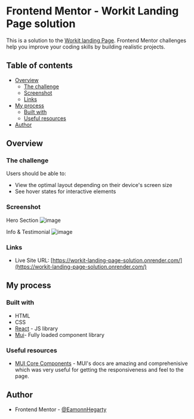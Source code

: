 # Frontend Mentor - Workit Landing Page solution

This is a solution to the [Workit landing Page](https://www.frontendmentor.io/challenges/workit-landing-page-2fYnyle5lu/hub). Frontend Mentor challenges help you improve your coding skills by building realistic projects. 

## Table of contents

- [Overview](#overview)
  - [The challenge](#the-challenge)
  - [Screenshot](#screenshot)
  - [Links](#links)
- [My process](#my-process)
  - [Built with](#built-with)
  - [Useful resources](#useful-resources)
- [Author](#author)



## Overview

### The challenge 

Users should be able to:
- View the optimal layout depending on their device's screen size
- See hover states for interactive elements


### Screenshot
Hero Section
![image](https://github.com/EamonnHegarty/workit-landing-page/assets/91144434/701f7946-250a-4dca-a090-bab4a364ab96)

Info & Testimonial
![image](https://github.com/EamonnHegarty/workit-landing-page/assets/91144434/d793512f-9982-44a3-b90b-2b3623019545)



### Links

- Live Site URL: [https://workit-landing-page-solution.onrender.com/](https://workit-landing-page-solution.onrender.com/)

## My process

### Built with

- HTML
- CSS
- [React](https://reactjs.org/) - JS library
- [Mui](https://mui.com/)- Fully loaded component library
  

### Useful resources

- [MUI Core Components](https://mui.com/material-ui/getting-started/) - MUI's docs are amazing and comprehenisive which was very useful for getting the responsiveness and feel to the page. 


## Author

- Frontend Mentor - [@EamonnHegarty](https://www.frontendmentor.io/profile/EamonnHegarty)
